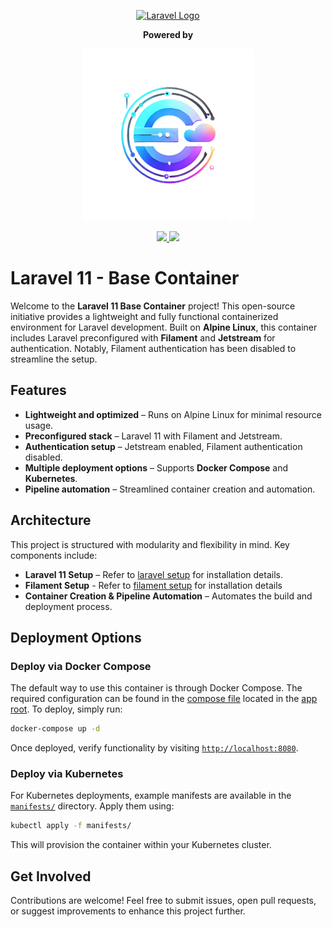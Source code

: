 <p align="center"><a href="https://laravel.com" target="_blank"><img src="https://raw.githubusercontent.com/laravel/art/master/logo-lockup/5%20SVG/2%20CMYK/1%20Full%20Color/laravel-logolockup-cmyk-red.svg" width="400" alt="Laravel Logo"></a></p>

<p align="center">
    <strong>Powered by</strong>
</p>

<p align="center"><a href="https://laravel.com" target="_blank"><img src="https://raw.githubusercontent.com/edgeforge-labs/edgeforge-labs/main/edgeforge_logo.png" width="275" alt="Edge Forge Logo"></a></p>

<p align="center">
    <a href="https://github.com/edgeforge-labs" target="_blank">
        <img src="https://img.shields.io/badge/Powered%20by-Edgeforge%20Labs-blue?style=for-the-badge&logo=docker&logoColor=white">
    </a>
    <a href="https://laravel.com" target="_blank">
        <img src="https://img.shields.io/badge/Running%20on-Laravel-FF2D20?style=for-the-badge&logo=laravel&logoColor=white">
    </a>
    <!-- <a href="https://kubernetes.io/" target="_blank">
        <img src="https://img.shields.io/badge/Running%20on-Kubernetes-326CE5?style=for-the-badge&logo=kubernetes&logoColor=white">
    </a> -->
</p>



# Laravel 11 - Base Container

Welcome to the **Laravel 11 Base Container** project! This open-source initiative provides a lightweight and fully functional containerized environment for Laravel development. Built on **Alpine Linux**, this container includes Laravel preconfigured with **Filament** and **Jetstream** for authentication. Notably, Filament authentication has been disabled to streamline the setup.

## Features

- **Lightweight and optimized** – Runs on Alpine Linux for minimal resource usage.
- **Preconfigured stack** – Laravel 11 with Filament and Jetstream.
- **Authentication setup** – Jetstream enabled, Filament authentication disabled.
- **Multiple deployment options** – Supports **Docker Compose** and **Kubernetes**.
- **Pipeline automation** – Streamlined container creation and automation.

## Architecture

This project is structured with modularity and flexibility in mind. Key components include:

- **Laravel 11 Setup** – Refer to [laravel setup](docs/readme.md#laravel-setup) for installation details.
- **Filament Setup** - Refer to [filament setup](docs/readme.md#filament) for installation details
- **Container Creation & Pipeline Automation** – Automates the build and deployment process.

## Deployment Options

### Deploy via Docker Compose

The default way to use this container is through Docker Compose. The required configuration can be found in the [compose file](./website/docker-compose.yaml) located in the [app root](./website). To deploy, simply run:

```sh
docker-compose up -d
```

Once deployed, verify functionality by visiting [`http://localhost:8080`](http://localhost:8080).

### Deploy via Kubernetes

For Kubernetes deployments, example manifests are available in the [`manifests/`](./manifests/) directory. Apply them using:

```sh
kubectl apply -f manifests/
```

This will provision the container within your Kubernetes cluster.

## Get Involved

Contributions are welcome! Feel free to submit issues, open pull requests, or suggest improvements to enhance this project further.

<!-- # Laravel 11 - Base Container


This project aims to provide a base container for laravel development. We have created a light weight container using **Alpine Linux**, in this container we have setup laraval with filament. Jetstream is used as the authentication plugin. Authentication from filament has been disabled.

# Architecture

- Initial laravel 11 setup todo write some info and refere to docs/initial-setup
- container creation / pipeline automation

## Deploy via docker compose

Docker compose is the default way to use this container. The [compose file](./website/docker-compose.yaml) can be found in the [app root](./website). Just run it and verify functionality at ``http://localhost:8080``

## Deploy via kubernetes

in the [manifestdir](manifests/) is an example of deploying this container via kubernetes. -->